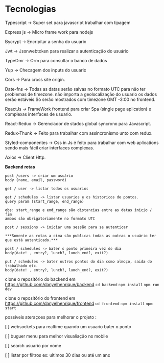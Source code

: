 
<h1>Tecnologias</h1>

Typescript -> Super set para javascript trabalhar com tipagem

Express js -> Micro frame work para nodejs

Bycrypt -> Encripitar a senha do usuario

Jwt -> Jsonwebtoken para realizar a autenticação do usuário

TypeOmr -> Orm para consultar o banco de dados

Yup -> Checagem dos inputs do usuario

Cors -> Para cross site origin.

Date-fns -> Todas as datas serão salvas no formato UTC para não ter problemas de timezone.
não importa a geolocalização do usuario os dados serão estáveis.Só serão mostrados com timezone GMT -3:00 no frontend.

ReactJs -> FrameWork frontend para criar Spa (single page aplication) e complexas interfaces de usuario.

React-Redux -> Gerenciador de stados global syncrono para Javascript.

Redux-Thunk -> Feito para trabalhar com assincronismo unto com redux.

Styled-componentes -> Css in Js é feito para trabalhar com web aplications sendo mais fácil criar interfaces complexas.

Axios -> Client Http.

**Backend rotas**

    post /users -> criar um usuário
    body (name, email, password)

    get / user -> listar todos os usuarios

    get / schedules -> listar usuarios e os historicos de pontos.
    query param (start_range, end_range)

    obs: start_range e end_range são distancias entre as datas inicio / fim
    ambos são obrigatoriamente no formato UTC

    post / sessions -> iniciar uma sessão para se autenticar

    ***Somente as rotas a cima são publicas todas as outras o usuário ter que está autenticado.***

    post / schedules -> bater o ponto primeira vez do dia
    body(date! , entry?, lunch?, lunch_end?, exit?)

    put / schedules -> bater outros pontos do dia como almoço, saida do trabalhado etc.
    body(date! , entry?, lunch?, lunch_end?, exit?)


clone o repositório do backend em https://github.com/danyelhenrique/backend
```cd backend```
```npm install```
```npm run dev```

clone o repositório do frontend em https://github.com/danyelhenrique/frontend
````cd frontend````
````npm install````
````npm start````

possiveis ateraçoes para melhorar o projeto :

[ ] websockets para realtime quando um usuario bater o ponto

[ ] buguer menu  para melhor visualiação no mobile

[ ] search usuario por nome

[ ] listar por filtros ex: ultimos 30 dias ou até um ano
